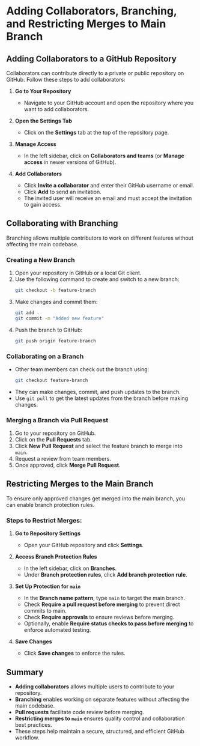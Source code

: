 # Adding Collaborators, Branching, and Restricting Merges to Main Branch

## Adding Collaborators to a GitHub Repository
Collaborators can contribute directly to a private or public repository on GitHub. Follow these steps to add collaborators:

1. **Go to Your Repository**
   - Navigate to your GitHub account and open the repository where you want to add collaborators.

2. **Open the Settings Tab**
   - Click on the **Settings** tab at the top of the repository page.

3. **Manage Access**
   - In the left sidebar, click on **Collaborators and teams** (or **Manage access** in newer versions of GitHub).
   
4. **Add Collaborators**
   - Click **Invite a collaborator** and enter their GitHub username or email.
   - Click **Add** to send an invitation.
   - The invited user will receive an email and must accept the invitation to gain access.

## Collaborating with Branching
Branching allows multiple contributors to work on different features without affecting the main codebase.

### Creating a New Branch
1. Open your repository in GitHub or a local Git client.
2. Use the following command to create and switch to a new branch:
   ```sh
   git checkout -b feature-branch
   ```
3. Make changes and commit them:
   ```sh
   git add .
   git commit -m "Added new feature"
   ```
4. Push the branch to GitHub:
   ```sh
   git push origin feature-branch
   ```

### Collaborating on a Branch
- Other team members can check out the branch using:
  ```sh
  git checkout feature-branch
  ```
- They can make changes, commit, and push updates to the branch.
- Use `git pull` to get the latest updates from the branch before making changes.

### Merging a Branch via Pull Request
1. Go to your repository on GitHub.
2. Click on the **Pull Requests** tab.
3. Click **New Pull Request** and select the feature branch to merge into `main`.
4. Request a review from team members.
5. Once approved, click **Merge Pull Request**.

## Restricting Merges to the Main Branch
To ensure only approved changes get merged into the main branch, you can enable branch protection rules.

### Steps to Restrict Merges:
1. **Go to Repository Settings**
   - Open your GitHub repository and click **Settings**.
   
2. **Access Branch Protection Rules**
   - In the left sidebar, click on **Branches**.
   - Under **Branch protection rules**, click **Add branch protection rule**.
   
3. **Set Up Protection for `main`**
   - In the **Branch name pattern**, type `main` to target the main branch.
   - Check **Require a pull request before merging** to prevent direct commits to main.
   - Check **Require approvals** to ensure reviews before merging.
   - Optionally, enable **Require status checks to pass before merging** to enforce automated testing.
   
4. **Save Changes**
   - Click **Save changes** to enforce the rules.

## Summary
- **Adding collaborators** allows multiple users to contribute to your repository.
- **Branching** enables working on separate features without affecting the main codebase.
- **Pull requests** facilitate code review before merging.
- **Restricting merges to `main`** ensures quality control and collaboration best practices.
- These steps help maintain a secure, structured, and efficient GitHub workflow.
